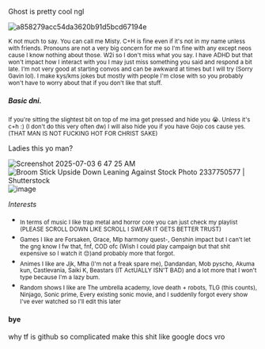  Ghost is pretty cool ngl

![a858279acc54da3620b91d5bcd67194e](https://github.com/user-attachments/assets/eb151b1f-c5a9-4dc3-85d2-d1be6ce01602) 

<sub> K not much to say. You can call me Misty. C+H is fine even if it's not in my name unless with friends. Pronouns are not a very big concern for me so I'm fine with any except neos cause I know nothing about those. W2i so I don't miss what you say. I have ADHD but that won't impact how I interact with you I may just miss something you said and respond a bit late. I'm not very good at starting convos and can be awkward at times but I will try (Sorry Gavin lol). I make kys/kms jokes but mostly with people I'm close with so you probably won't have to worry about that if you don't like that stuff.

##### Basic dni.

 <sub> If you're sitting the slightest bit on top of me ima get pressed and hide you 😭. Unless it's c+h :) (I don't do this very often dw) I will also hide you if you have  Gojo cos cause yes. (THAT MAN IS NOT FUCKING HOT FOR CHRIST SAKE) 
 
Ladies this yo man? 

![Screenshot 2025-07-03 6 47 25 AM](https://github.com/user-attachments/assets/763b7a6a-b213-4fc2-b262-2d5019c4c455) <img src="https://www.shutterstock.com/image-photo/broom-stick-upside-down-leaning-260nw-2337750577.jpg" alt="Broom Stick Upside Down Leaning Against Stock Photo 2337750577 |  Shutterstock"/>![image](https://github.com/user-attachments/assets/04d1028e-b288-4da3-b70d-85c61e733a4b)

  *Interests*

  * <sub> In terms of music I like trap metal and horror core you can just check my playlist (PLEASE SCROLL DOWN LIKE SCROLL I SWEAR IT GETS BETTER TRUST)
  * <sub> Games I like are Forsaken, Grace, Mlp harmony quest-, Genshin impact but I can't let the gng know I fw that, fnf, COD ofc (Wish I could play campaign but that shit expensive so I watch it 😔)and probably more that forgot.
* <sub> Animes I like are Jjk, Mha (I'm not a freak spare me), Dandandan, Mob pyscho, Akuma kun, Castlevania, Saiki K, Beastars (IT ActUALLY ISN'T BAD) and a lot more that I won't type because I'm a lazy bum.
* <sub> Random shows I like are The umbrella academy, love death + robots, TLG (this counts), Ninjago, Sonic prime, Every existing sonic movie, and I suddenlly forgot every show I've ever watched so I'll edit this later 

#### bye 

why tf is github so complicated make this shit like google docs vro

